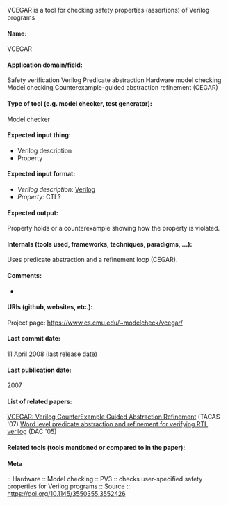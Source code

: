 VCEGAR  is a tool for checking safety properties (assertions) of Verilog programs

#### Name:
VCEGAR

#### Application domain/field:
Safety verification
Verilog
Predicate abstraction
Hardware model checking
Model checking
Counterexample-guided abstraction refinement (CEGAR)

#### Type of tool (e.g. model checker, test generator):
Model checker

#### Expected input thing:
- Verilog description
- Property

#### Expected input format:
- *Verilog description*: [Verilog](../Formats/Verilog.md)
- *Property*: CTL?

#### Expected output:
Property holds or a counterexample showing how the property is violated.

#### Internals (tools used, frameworks, techniques, paradigms, ...):
Uses predicate abstraction and a refinement loop (CEGAR).

#### Comments:
-

#### URIs (github, websites, etc.):
Project page: https://www.cs.cmu.edu/~modelcheck/vcegar/

#### Last commit date:
11 April 2008 (last release date)

#### Last publication date:
2007

#### List of related papers:
[VCEGAR: Verilog CounterExample Guided Abstraction Refinement](https://doi.org/10.1007/978-3-540-71209-1_45) (TACAS '07)
[Word level predicate abstraction and refinement for verifying RTL verilog](https://doi.org/10.1145/1065579.1065697) (DAC '05)

#### Related tools (tools mentioned or compared to in the paper):

#### Meta
:: Hardware
:: Model checking
:: PV3 :: checks user-specified safety properties for Verilog programs
:: Source :: https://doi.org/10.1145/3550355.3552426
